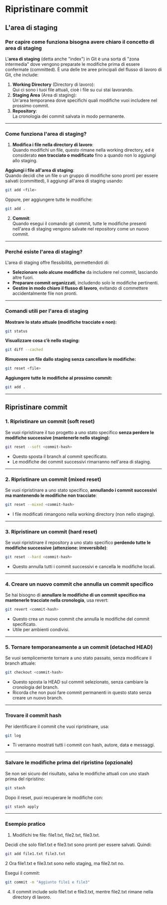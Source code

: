 # Ripristinare commit

## L'area di staging

### Per capire come funziona bisogna avere chiaro il concetto di area di staging

L'**area di staging** (detta anche "index") in Git è una sorta di "zona intermedia" dove vengono preparate le modifiche prima di essere confermate (committed). È una delle tre aree principali del flusso di lavoro di Git, che include:

1. **Working Directory** (Directory di lavoro):  
   Qui ci sono i tuoi file attuali, cioè i file su cui stai lavorando.  
2. **Staging Area** (Area di staging):  
   Un'area temporanea dove specifichi quali modifiche vuoi includere nel prossimo commit.  
3. **Repository**:  
   La cronologia dei commit salvata in modo permanente.

---

### **Come funziona l'area di staging?**

1. **Modifica i file nella directory di lavoro**:  
   Quando modifichi un file, questo rimane nella working directory, ed è considerato **non tracciato o modificato** fino a quando non lo aggiungi allo staging.

**Aggiungi i file all'area di staging**:  
Quando decidi che un file o un gruppo di modifiche sono pronti per essere salvati (committed), li aggiungi all'area di staging usando:  
```bash  
git add <file>  
```  
Oppure, per aggiungere tutte le modifiche:  
```bash  
git add .  
```

2. **Commit**:  
   Quando esegui il comando git commit, tutte le modifiche presenti nell'area di staging vengono salvate nel repository come un nuovo commit.

---

### **Perché esiste l'area di staging?**

L'area di staging offre flessibilità, permettendoti di:

* **Selezionare solo alcune modifiche** da includere nel commit, lasciando altre fuori.  
* **Preparare commit organizzati**, includendo solo le modifiche pertinenti.  
* **Gestire in modo chiaro il flusso di lavoro**, evitando di commettere accidentalmente file non pronti.

---

### **Comandi utili per l'area di staging**

**Mostrare lo stato attuale (modifiche tracciate e non):**  
```bash  
git status  
```

**Visualizzare cosa c’è nello staging:**  
```bash  
git diff --cached  
```

**Rimuovere un file dallo staging senza cancellare le modifiche:**  
```bash  
git reset <file>  
```

**Aggiungere tutte le modifiche al prossimo commit:**  
```bash  
git add .  
```

---

## Ripristinare commit

### **1\. Ripristinare un commit (soft reset)**

Se vuoi ripristinare il tuo progetto a uno stato specifico **senza perdere le modifiche successive (mantenerle nello staging)**:

```bash  
git reset --soft <commit-hash>  
```

* Questo sposta il branch al commit specificato.  
* Le modifiche dei commit successivi rimarranno nell'area di staging.

---

### **2\. Ripristinare un commit (mixed reset)**

Se vuoi ripristinare a uno stato specifico, **annullando i commit successivi ma mantenendo le modifiche non tracciate**:

```bash  
git reset --mixed <commit-hash>  
```

* I file modificati rimangono nella working directory (non nello staging).

---

### **3\. Ripristinare un commit (hard reset)**

Se vuoi ripristinare il repository a uno stato specifico **perdendo tutte le modifiche successive (attenzione: irreversibile)**:

```bash  
git reset --hard <commit-hash>  
```

* Questo annulla tutti i commit successivi e cancella le modifiche locali.

---

### **4\. Creare un nuovo commit che annulla un commit specifico**

Se hai bisogno di **annullare le modifiche di un commit specifico ma mantenerle tracciate nella cronologia**, usa revert:

```bash  
git revert <commit-hash>  
```

* Questo crea un nuovo commit che annulla le modifiche del commit specificato.  
* Utile per ambienti condivisi.

---

### **5\. Tornare temporaneamente a un commit (detached HEAD)**

Se vuoi semplicemente tornare a uno stato passato, senza modificare il branch attuale:

```bash  
git checkout <commit-hash>  
```

* Questo sposta la HEAD sul commit selezionato, senza cambiare la cronologia del branch.  
* Ricorda che non puoi fare commit permanenti in questo stato senza creare un nuovo branch.

---

### **Trovare il commit hash**

Per identificare il commit che vuoi ripristinare, usa:

```bash  
git log  
```

* Ti verranno mostrati tutti i commit con hash, autore, data e messaggi.

---

### **Salvare le modifiche prima del ripristino (opzionale)**

Se non sei sicuro del risultato, salva le modifiche attuali con uno stash prima del ripristino:

```bash  
git stash  
```

Dopo il reset, puoi recuperare le modifiche con:  
```bash  
git stash apply  
```  
---

### **Esempio pratico**

1. Modifichi tre file: file1.txt, file2.txt, file3.txt.

Decidi che solo file1.txt e file3.txt sono pronti per essere salvati. Quindi:  
```bash  
git add file1.txt file3.txt  
```

2 Ora file1.txt e file3.txt sono nello staging, ma file2.txt no.

Esegui il commit:  
```bash  
git commit -m "Aggiunto file1 e file3"  
```

4. Il commit include solo file1.txt e file3.txt, mentre file2.txt rimane nella directory di lavoro.

